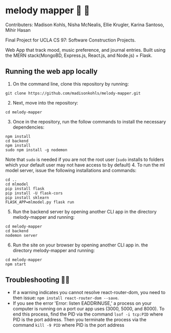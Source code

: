 # melody mapper :musical_note: :memo:
Contributers: Madison Kohls, Nisha McNealis, Ellie Krugler, Karina Santoso, Mihir Hasan

Final Project for UCLA CS 97: Software Construction Projects.

Web App that track mood, music preference, and journal entries. Built using the MERN stack(MongoBD, Express.js, React.js, and Node.js) + Flask.

## Running the web app locally
1. On the command line, clone this repository by running:
```
git clone https://github.com/madisonkohls/melody-mapper.git
```
2. Next, move into the repository:
```
cd melody-mapper
```
3. Once in the repository, run the follow commands to install the necessary dependencies:
```
npm install
cd backend
npm install
sudo npm install -g nodemon
```
Note that `sudo` is needed if you are not the root user (`sudo` installs to folders which your default user may not have access to by default)
4. To run the ml model server, issue the following installations and commands:
```
cd ..
cd mlmodel
pip install flask
pip install -U flask-cors		
pip install sklearn
FLASK_APP=mlmodel.py flask run
```
5. Run the backend server by opening another CLI app in the directory melody-mapper and running:
```
cd melody-mapper
cd backend
nodemon server
```
6. Run the site on your browser by opening another CLI app in. the directory melody-mapper and running:
```
cd melody-mapper
npm start
```

## Troubleshooting :woman_technologist:
* If a warning indicates you cannot resolve react-router-dom, you need to then issue: `npm install react-router-dom --save`.
* If you see the error 'Error: listen EADDRINUSE,' a process on your computer is running on a port our app uses (3000, 5000, and 8000). To end this process, find the PID via the command `lsof -i tcp:PID` where PID is the port address. Then you terminate the process via the command `kill -9 PID` where PID is the port address
